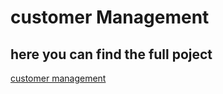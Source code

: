 # customer Management
## here you can find the full poject 
[customer management](https://drive.google.com/drive/folders/1RPHkkezoxze8CADajTO886Xbe_i5tvjJ?usp=drive_link)
